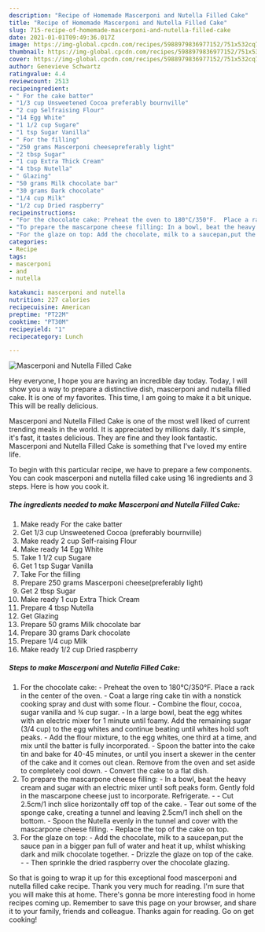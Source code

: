 ```yaml
---
description: "Recipe of Homemade Mascerponi and Nutella Filled Cake"
title: "Recipe of Homemade Mascerponi and Nutella Filled Cake"
slug: 715-recipe-of-homemade-mascerponi-and-nutella-filled-cake
date: 2021-01-01T09:49:36.017Z
image: https://img-global.cpcdn.com/recipes/5988979836977152/751x532cq70/mascerponi-and-nutella-filled-cake-recipe-main-photo.jpg
thumbnail: https://img-global.cpcdn.com/recipes/5988979836977152/751x532cq70/mascerponi-and-nutella-filled-cake-recipe-main-photo.jpg
cover: https://img-global.cpcdn.com/recipes/5988979836977152/751x532cq70/mascerponi-and-nutella-filled-cake-recipe-main-photo.jpg
author: Genevieve Schwartz
ratingvalue: 4.4
reviewcount: 2513
recipeingredient:
- " For the cake batter"
- "1/3 cup Unsweetened Cocoa preferably bournville"
- "2 cup Selfraising Flour"
- "14 Egg White"
- "1 1/2 cup Sugare"
- "1 tsp Sugar Vanilla"
- " For the filling"
- "250 grams Mascerponi cheesepreferably light"
- "2 tbsp Sugar"
- "1 cup Extra Thick Cream"
- "4 tbsp Nutella"
- " Glazing"
- "50 grams Milk chocolate bar"
- "30 grams Dark chocolate"
- "1/4 cup Milk"
- "1/2 cup Dried raspberry"
recipeinstructions:
- "For the chocolate cake: Preheat the oven to 180°C/350°F.  Place a rack in the center of the oven. Coat a large ring cake tin with a nonstick cooking spray and dust with some flour. Combine the flour, cocoa, sugar vanilla and ¾ cup sugar. In a large bowl, beat the egg whites with an electric mixer for 1 minute until foamy.  Add the remaining sugar (3/4 cup) to the egg whites and continue beating until whites hold soft peaks. Add the flour mixture, to the egg whites, one third at a time, and mix until the batter is fully incorporated. Spoon the batter into the cake tin and bake for 40-45 minutes, or until you insert a skewer in the center of the cake and it comes out clean. Remove from the oven and set aside to completely cool down. Convert the cake to a flat dish."
- "To prepare the mascarpone cheese filling: In a bowl, beat the heavy cream and sugar with an electric mixer until soft peaks form.  Gently fold in the mascarpone cheese just to incorporate. Refrigerate.   Cut 2.5cm/1 inch slice horizontally off top of the cake. Tear out some of the sponge cake, creating a tunnel and leaving 2.5cm/1 inch shell on the bottom. Spoon the Nutella evenly in the tunnel and cover with the mascarpone cheese filling. Replace the top of the cake on top."
- "For the glaze on top: Add the chocolate, milk to a saucepan,put the sauce pan in a bigger pan full of water and heat it up, whilst whisking dark and milk chocolate together. Drizzle the glaze on top of the cake.  Then sprinkle the dried raspberry over the chocolate glazing."
categories:
- Recipe
tags:
- mascerponi
- and
- nutella

katakunci: mascerponi and nutella 
nutrition: 227 calories
recipecuisine: American
preptime: "PT22M"
cooktime: "PT30M"
recipeyield: "1"
recipecategory: Lunch

---
```



![Mascerponi and Nutella Filled Cake](https://img-global.cpcdn.com/recipes/5988979836977152/751x532cq70/mascerponi-and-nutella-filled-cake-recipe-main-photo.jpg)

Hey everyone, I hope you are having an incredible day today. Today, I will show you a way to prepare a distinctive dish, mascerponi and nutella filled cake. It is one of my favorites. This time, I am going to make it a bit unique. This will be really delicious.

Mascerponi and Nutella Filled Cake is one of the most well liked of current trending meals in the world. It is appreciated by millions daily. It's simple, it's fast, it tastes delicious. They are fine and they look fantastic. Mascerponi and Nutella Filled Cake is something that I've loved my entire life.




To begin with this particular recipe, we have to prepare a few components. You can cook mascerponi and nutella filled cake using 16 ingredients and 3 steps. Here is how you cook it.

<!--inarticleads1-->

##### The ingredients needed to make Mascerponi and Nutella Filled Cake:

1. Make ready  For the cake batter
1. Get 1/3 cup Unsweetened Cocoa (preferably bournville)
1. Make ready 2 cup Self-raising Flour
1. Make ready 14 Egg White
1. Take 1 1/2 cup Sugare
1. Get 1 tsp Sugar Vanilla
1. Take  For the filling
1. Prepare 250 grams Mascerponi cheese(preferably light)
1. Get 2 tbsp Sugar
1. Make ready 1 cup Extra Thick Cream
1. Prepare 4 tbsp Nutella
1. Get  Glazing
1. Prepare 50 grams Milk chocolate bar
1. Prepare 30 grams Dark chocolate
1. Prepare 1/4 cup Milk
1. Make ready 1/2 cup Dried raspberry




<!--inarticleads2-->

##### Steps to make Mascerponi and Nutella Filled Cake:

1. For the chocolate cake: - Preheat the oven to 180°C/350°F.  Place a rack in the center of the oven. - Coat a large ring cake tin with a nonstick cooking spray and dust with some flour. - Combine the flour, cocoa, sugar vanilla and ¾ cup sugar. - In a large bowl, beat the egg whites with an electric mixer for 1 minute until foamy.  Add the remaining sugar (3/4 cup) to the egg whites and continue beating until whites hold soft peaks. - Add the flour mixture, to the egg whites, one third at a time, and mix until the batter is fully incorporated. - Spoon the batter into the cake tin and bake for 40-45 minutes, or until you insert a skewer in the center of the cake and it comes out clean. Remove from the oven and set aside to completely cool down. - Convert the cake to a flat dish.
1. To prepare the mascarpone cheese filling: - In a bowl, beat the heavy cream and sugar with an electric mixer until soft peaks form.  Gently fold in the mascarpone cheese just to incorporate. Refrigerate. -   - Cut 2.5cm/1 inch slice horizontally off top of the cake. - Tear out some of the sponge cake, creating a tunnel and leaving 2.5cm/1 inch shell on the bottom. - Spoon the Nutella evenly in the tunnel and cover with the mascarpone cheese filling. - Replace the top of the cake on top.
1. For the glaze on top: - Add the chocolate, milk to a saucepan,put the sauce pan in a bigger pan full of water and heat it up, whilst whisking dark and milk chocolate together. - Drizzle the glaze on top of the cake. -  - Then sprinkle the dried raspberry over the chocolate glazing.




So that is going to wrap it up for this exceptional food mascerponi and nutella filled cake recipe. Thank you very much for reading. I'm sure that you will make this at home. There's gonna be more interesting food in home recipes coming up. Remember to save this page on your browser, and share it to your family, friends and colleague. Thanks again for reading. Go on get cooking!
